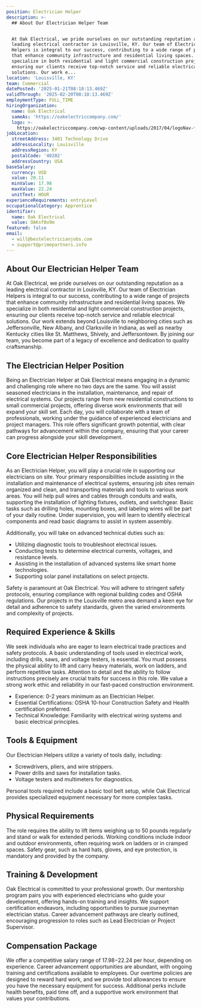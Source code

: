 ```yaml
---
position: Electrician Helper
description: >-
  ## About Our Electrician Helper Team


  At Oak Electrical, we pride ourselves on our outstanding reputation as a
  leading electrical contractor in Louisville, KY. Our team of Electrician
  Helpers is integral to our success, contributing to a wide range of projects
  that enhance community infrastructure and residential living spaces. We
  specialize in both residential and light commercial construction projects,
  ensuring our clients receive top-notch service and reliable electrical
  solutions. Our work e...
location: 'Louisville, KY'
team: Commercial
datePosted: '2025-01-21T08:18:13.469Z'
validThrough: '2025-02-20T08:18:13.469Z'
employmentType: FULL_TIME
hiringOrganization:
  name: Oak Electrical
  sameAs: 'https://oakelectriccompany.com/'
  logo: >-
    https://oakelectriccompany.com/wp-content/uploads/2017/04/logoNav-for-web.png
jobLocation:
  streetAddress: 3401 Technology Drive
  addressLocality: Louisville
  addressRegion: KY
  postalCode: '40202'
  addressCountry: USA
baseSalary:
  currency: USD
  value: 20.11
  minValue: 17.98
  maxValue: 22.24
  unitText: HOUR
experienceRequirements: entryLevel
occupationalCategory: Apprentice
identifier:
  name: Oak Electrical
  value: OAKsf0o9m
featured: false
email:
  - will@bestelectricianjobs.com
  - support@primepartners.info
---
```




## About Our Electrician Helper Team

At Oak Electrical, we pride ourselves on our outstanding reputation as a leading electrical contractor in Louisville, KY. Our team of Electrician Helpers is integral to our success, contributing to a wide range of projects that enhance community infrastructure and residential living spaces. We specialize in both residential and light commercial construction projects, ensuring our clients receive top-notch service and reliable electrical solutions. Our work extends beyond Louisville to neighboring cities such as Jeffersonville, New Albany, and Clarksville in Indiana, as well as nearby Kentucky cities like St. Matthews, Shively, and Jeffersontown. By joining our team, you become part of a legacy of excellence and dedication to quality craftsmanship.

## The Electrician Helper Position

Being an Electrician Helper at Oak Electrical means engaging in a dynamic and challenging role where no two days are the same. You will assist seasoned electricians in the installation, maintenance, and repair of electrical systems. Our projects range from new residential constructions to small commercial projects, offering diverse work environments that will expand your skill set. Each day, you will collaborate with a team of professionals, working under the guidance of experienced electricians and project managers. This role offers significant growth potential, with clear pathways for advancement within the company, ensuring that your career can progress alongside your skill development.

## Core Electrician Helper Responsibilities

As an Electrician Helper, you will play a crucial role in supporting our electricians on site. Your primary responsibilities include assisting in the installation and maintenance of electrical systems, ensuring job sites remain organized and clean, and transporting materials and tools to various work areas. You will help pull wires and cables through conduits and walls, supporting the installation of lighting fixtures, outlets, and switchgear. Basic tasks such as drilling holes, mounting boxes, and labeling wires will be part of your daily routine. Under supervision, you will learn to identify electrical components and read basic diagrams to assist in system assembly.

Additionally, you will take on advanced technical duties such as:  
- Utilizing diagnostic tools to troubleshoot electrical issues.  
- Conducting tests to determine electrical currents, voltages, and resistance levels.  
- Assisting in the installation of advanced systems like smart home technologies.  
- Supporting solar panel installations on select projects.

Safety is paramount at Oak Electrical. You will adhere to stringent safety protocols, ensuring compliance with regional building codes and OSHA regulations. Our projects in the Louisville metro area demand a keen eye for detail and adherence to safety standards, given the varied environments and complexity of projects.

## Required Experience & Skills

We seek individuals who are eager to learn electrical trade practices and safety protocols. A basic understanding of tools used in electrical work, including drills, saws, and voltage testers, is essential. You must possess the physical ability to lift and carry heavy materials, work on ladders, and perform repetitive tasks. Attention to detail and the ability to follow instructions precisely are crucial traits for success in this role. We value a strong work ethic and reliability in our fast-paced construction environment. 

- Experience: 0-2 years minimum as an Electrician Helper.  
- Essential Certifications: OSHA 10-hour Construction Safety and Health certification preferred.  
- Technical Knowledge: Familiarity with electrical wiring systems and basic electrical principles.

## Tools & Equipment

Our Electrician Helpers utilize a variety of tools daily, including:  
- Screwdrivers, pliers, and wire strippers.  
- Power drills and saws for installation tasks.  
- Voltage testers and multimeters for diagnostics.

Personal tools required include a basic tool belt setup, while Oak Electrical provides specialized equipment necessary for more complex tasks. 

## Physical Requirements

The role requires the ability to lift items weighing up to 50 pounds regularly and stand or walk for extended periods. Working conditions include indoor and outdoor environments, often requiring work on ladders or in cramped spaces. Safety gear, such as hard hats, gloves, and eye protection, is mandatory and provided by the company.

## Training & Development

Oak Electrical is committed to your professional growth. Our mentorship program pairs you with experienced electricians who guide your development, offering hands-on training and insights. We support certification endeavors, including opportunities to pursue journeyman electrician status. Career advancement pathways are clearly outlined, encouraging progression to roles such as Lead Electrician or Project Supervisor.

## Compensation Package

We offer a competitive salary range of $17.98-$22.24 per hour, depending on experience. Career advancement opportunities are abundant, with ongoing training and certifications available to employees. Our overtime policies are designed to reward hard work, and we provide tool allowances to ensure you have the necessary equipment for success. Additional perks include health benefits, paid time off, and a supportive work environment that values your contributions.
